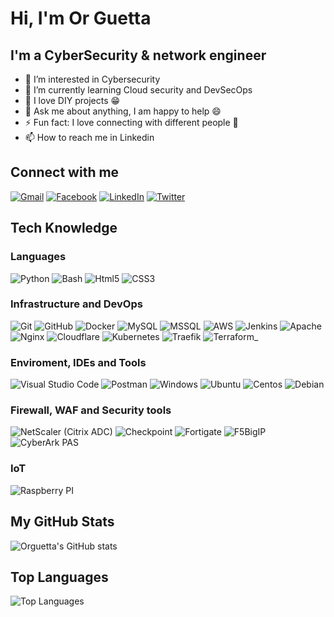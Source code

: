 # Hi, I'm Or Guetta

## I'm a CyberSecurity & network engineer

- 👀 I’m interested in Cybersecurity
- 🌱 I’m currently learning Cloud security and DevSecOps
-  🤖 I love DIY projects 😁
-  💬 Ask me about anything, I am happy to help 😄
-  ⚡ Fun fact: I love connecting with different people 🙌
- 📫 How to reach me in Linkedin

## Connect with me
[![Gmail](https://img.shields.io/badge/-Gmail-D14836?style=flat&logo=gmail&logoColor=white)](mailto:or@guetta.tech)
[![Facebook](https://img.shields.io/badge/-Facebook-1877F2?style=flat&logo=facebook&logoColor=white)](https://www.facebook.com/or1guetta)
[![LinkedIn](https://img.shields.io/badge/-LinkedIn-0077B5?style=flat&logo=linkedin&logoColor=white)](https://www.linkedin.com/in/orguetta/)
[![Twitter](https://img.shields.io/badge/-Twitter-1DA1F2?style=flat&logo=twitter&logoColor=white)](https://twitter.com/Guetta_or)

## Tech Knowledge

### Languages
  ![Python](https://img.shields.io/badge/-Python-333333?style=flat&logo=python)
  ![Bash](https://img.shields.io/badge/-Bash-333333?style=flat&logo=gnu-bash)
  ![Html5](https://img.shields.io/badge/-Html5-333333?style=flat&logo=html5)
  ![CSS3](https://img.shields.io/badge/-CSS3-333333?style=flat&logo=css3)
  
### Infrastructure and DevOps
  ![Git](https://img.shields.io/badge/-Git-333333?style=flat&logo=git)
  ![GitHub](https://img.shields.io/badge/-GitHub-333333?style=flat&logo=github)
  ![Docker](https://img.shields.io/badge/-Docker-333333?style=flat&logo=docker)
  ![MySQL](https://img.shields.io/badge/-MySQL-333333?style=flat&logo=mysql)
  ![MSSQL](https://img.shields.io/badge/-MSSQL-333333?style=flat&logo=microsoft-sql-server)
  ![AWS](https://img.shields.io/badge/-AWS-333333?style=flat&logo=amazon-aws&logoColor=F90)
  ![Jenkins](https://img.shields.io/badge/-Jenkins-333333?style=flat&logo=jenkins)
  ![Apache](https://img.shields.io/badge/-Apache-333333?style=flat&logo=apache)
  ![Nginx](https://img.shields.io/badge/-Nginx-333333?style=flat&logo=nginx)
  ![Cloudflare](https://img.shields.io/badge/-Cloudflare-333333?style=flat&logo=Cloudflare)
  ![Kubernetes](https://img.shields.io/badge/-Kubernetes-333333?style=flat&logo=Kubernetes)
  ![Traefik](https://img.shields.io/badge/-Traefik-333333?style=flat&logo=traefikproxy)
  ![Terraform](https://img.shields.io/badge/-Terraform-333333?style=flat&logo=terraform)_

### Enviroment, IDEs and Tools
  ![Visual Studio Code](https://img.shields.io/badge/-Visual%20Studio%20Code-333333?style=flat&logo=visual-studio-code&logoColor=007ACC)
  ![Postman](https://img.shields.io/badge/-Postman-333333?style=flat&logo=postman)
  ![Windows](https://img.shields.io/badge/-Windows%2010-333333?style=flat&logo=windows)
  ![Ubuntu](https://img.shields.io/badge/-Ubuntu-333333?style=flat&logo=ubuntu)
  ![Centos](https://img.shields.io/badge/-Centos-333333?style=flat&logo=centos)
  ![Debian](https://img.shields.io/badge/-Debian-333333?style=flat&logo=debian)

### Firewall, WAF and Security tools
  ![NetScaler (Citrix ADC)](https://img.shields.io/badge/-NetScaler-333333?style=flat&)
  ![Checkpoint](https://img.shields.io/badge/-Checkpoint-333333?style=flat&)
  ![Fortigate](https://img.shields.io/badge/-Fortigate-333333?style=flat&)
  ![F5BigIP](https://img.shields.io/badge/-F5%20Big%20IP-333333?style=flat&)
  ![CyberArk PAS](https://img.shields.io/badge/-CyberArk%20PAS-333333?style=flat&)

### IoT
  ![Raspberry PI](https://img.shields.io/badge/-Raspberry%20Pi-333333?style=flat&logo=Raspberry%20Pi)

  ## My GitHub Stats

![Orguetta's GitHub stats](https://github-readme-stats.vercel.app/api?username=orguetta&show_icons=true&theme=radical)

## Top Languages

![Top Languages](https://github-readme-stats.vercel.app/api/top-langs/?username=orguetta&layout=compact&theme=radical)


<!---
orguetta/orguetta is a ✨ special ✨ repository because its `README.md` (this file) appears on your GitHub profile.
You can click the Preview link to take a look at your changes.
--->
